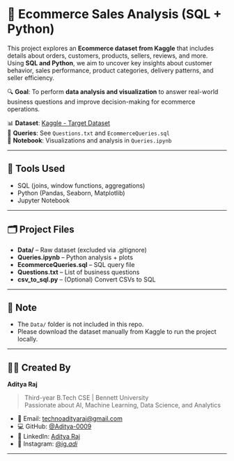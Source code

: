 # 🛒 Ecommerce Sales Analysis (SQL + Python)

This project explores an **Ecommerce dataset from Kaggle** that includes details about orders, customers, products, sellers, reviews, and more.  
Using **SQL and Python**, we aim to uncover key insights about customer behavior, sales performance, product categories, delivery patterns, and seller efficiency.

🔍 **Goal**: To perform **data analysis and visualization** to answer real-world business questions and improve decision-making for ecommerce operations.

📊 **Dataset**: [Kaggle - Target Dataset](https://www.kaggle.com/datasets/devarajv88/target-dataset)  
📁 **Queries**: See `Questions.txt` and `EcommerceQueries.sql`  
📓 **Notebook**: Visualizations and analysis in `Queries.ipynb`

---

## 🔧 Tools Used

- SQL (joins, window functions, aggregations)
- Python (Pandas, Seaborn, Matplotlib)
- Jupyter Notebook

---

## 🗂️ Project Files

- **Data/** – Raw dataset (excluded via .gitignore)
- **Queries.ipynb** – Python analysis + plots
- **EcommerceQueries.sql** – SQL query file
- **Questions.txt** – List of business questions
- **csv_to_sql.py** – (Optional) Convert CSVs to SQL


---

## 📌 Note

- The `Data/` folder is not included in this repo.
- Please download the dataset manually from Kaggle to run the project locally.

---

## 👨‍💻 Created By

**Aditya Raj**  
> Third-year B.Tech CSE | Bennett University  
> Passionate about AI, Machine Learning, Data Science, and Analytics 

- 📧 Email: [technoadityaraj@gmail.com](mailto:technoadityaraj@gmail.com)  
- 💻 GitHub: [@Aditya-0009](https://github.com/Aditya-0009)  
- 👔 LinkedIn: [Aditya Raj](https://www.linkedin.com/in/aditya-raj-0009/)  
- 📸 Instagram: [@ig._adi_](https://www.instagram.com/ig._adi_/)

---
